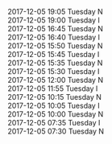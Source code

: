 2017-12-05 19:05 Tuesday  N  
2017-12-05 19:00 Tuesday  I  
2017-12-05 16:45 Tuesday  N  
2017-12-05 16:40 Tuesday  I  
2017-12-05 15:50 Tuesday  N  
2017-12-05 15:45 Tuesday  I  
2017-12-05 15:35 Tuesday  N  
2017-12-05 15:30 Tuesday  I  
2017-12-05 12:00 Tuesday  N  
2017-12-05 11:55 Tuesday  I  
2017-12-05 10:15 Tuesday  N  
2017-12-05 10:05 Tuesday  I  
2017-12-05 10:00 Tuesday  N  
2017-12-05 07:35 Tuesday  I  
2017-12-05 07:30 Tuesday  N  
